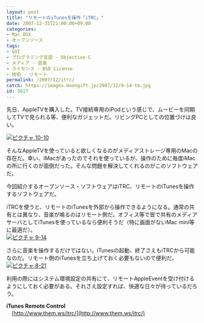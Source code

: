 ```yaml
---
layout: post
title: "リモートのiTunesを操作「iTRC」"
date: 2007-12-31T21:00:00+09:00
categories:
- Mac OSX
- オープンソース
tags: 
- GUI
- プログラミング言語 - Objective-C
- メディア - 音楽
- ライセンス - BSD License
- 技術 - リモート
permalink: /2007/12/itrc/
catch: https://images.moongift.jp/2007/12/9-14-tm.jpg
id: 5617
---
```

先日、AppleTVを購入した。TV接続専用のiPodという感じで、ムービーを同期してTVで見られる等、便利なガジェットだ。リビングPCとしての位置づけは良い。   
  
[![ピクチャ 10-10](https://images.moongift.jp/2007/12/10-10-tm.jpg)](https://images.moongift.jp/2007/12/10-10.png)  
  
そんなAppleTVを使っていると欲しくなるのがメディアストレージ専用のMacの存在だ。幸い、iMacがあったのでそれを使っているが、操作のために毎度iMacの所に行くのが面倒だった。そんな問題を解決してくれるのがこのソフトウェアだ。   
  
今回紹介するオープンソース・ソフトウェアはiTRC、リモートのiTunesを操作するソフトウェアだ。   
<!--more-->  
iTRCを使うと、リモートのiTunesを外部から操作できるようになる。通常の共有とは異なり、音楽が鳴るのはリモート側だ。オフィス等で皆で共有のメディアサーバとしてiTunesを使っているなら便利そうだ（特に画面がないMac mini等に最適だ）。   
[![ピクチャ 9-14](https://images.moongift.jp/2007/12/9-14-tm.jpg)](https://images.moongift.jp/2007/12/9-14.png)  
  
さらに音楽を操作するだけではない。iTunesの起動、終了さえもiTRCから可能なのだ。リモート側のiTunesを立ち上げておく必要もないので便利だ。   
[![ピクチャ 8-21](https://images.moongift.jp/2007/12/8-21-tm.jpg)](https://images.moongift.jp/2007/12/8-21.png)  
  
利用の際にはシステム環境設定の共有にて、リモートAppleEventを受け付けるようにしておく必要がある。それさえ設定すれば、快適な日々が待っているだろう。   
  
**iTunes Remote Control**   
　[http://www.them.ws/itrc/](http://www.them.ws/itrc/)

